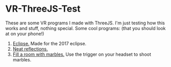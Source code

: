 # VR-ThreeJS-Test
These are some VR programs I made with ThreeJS. I'm just testing how this works and stuff, nothing special.
Some cool programs: (that you should look at on your phone!)
1. [Eclipse.](https://jchabin.github.io/VR-ThreeJS-Test/eclipse) Made for the 2017 eclipse.
2. [Neat reflections.](https://jchabin.github.io/VR-ThreeJS-Test/reflect)
3. [Fill a room with marbles.](https://jchabin.github.io/VR-ThreeJS-Test/balls) Use the trigger on your headset to shoot marbles.
